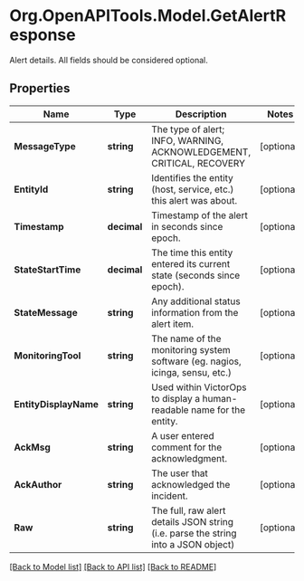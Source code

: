 # Org.OpenAPITools.Model.GetAlertResponse
Alert details. All fields should be considered optional.
## Properties

Name | Type | Description | Notes
------------ | ------------- | ------------- | -------------
**MessageType** | **string** | The type of alert; INFO, WARNING, ACKNOWLEDGEMENT, CRITICAL, RECOVERY  | [optional] 
**EntityId** | **string** | Identifies the entity (host, service, etc.) this alert was about.  | [optional] 
**Timestamp** | **decimal** | Timestamp of the alert in seconds since epoch. | [optional] 
**StateStartTime** | **decimal** | The time this entity entered its current state (seconds since epoch). | [optional] 
**StateMessage** | **string** | Any additional status information from the alert item. | [optional] 
**MonitoringTool** | **string** | The name of the monitoring system software (eg. nagios, icinga, sensu, etc.) | [optional] 
**EntityDisplayName** | **string** | Used within VictorOps to display a human-readable name for the entity. | [optional] 
**AckMsg** | **string** | A user entered comment for the acknowledgment. | [optional] 
**AckAuthor** | **string** | The user that acknowledged the incident. | [optional] 
**Raw** | **string** | The full, raw alert details JSON string (i.e. parse the string into a JSON object)  | [optional] 

[[Back to Model list]](../README.md#documentation-for-models) [[Back to API list]](../README.md#documentation-for-api-endpoints) [[Back to README]](../README.md)

